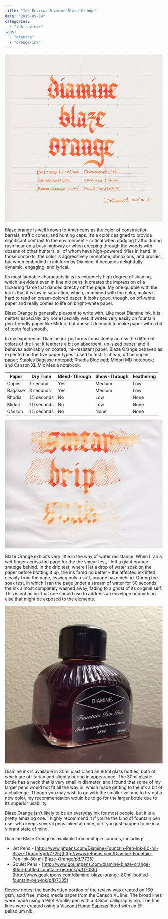 ```yaml
---
title: "Ink Review: Diamine Blaze Orange"
date: "2015-09-14"
categories: 
  - "ink-reviews"
tags: 
  - "diamine"
  - "orange-ink"
---
```


![Diamine Blaze Orange](exemplar.jpeg)

Blaze orange is well known to Americans as the color of construction barrels, traffic cones, and hunting caps. It’s a color designed to provide significant contrast to the environment – critical when dodging traffic during rush hour on a busy highway or when creeping through the woods with dozens of other hunters, all of whom have high-powered rifles in hand. In those contexts, the color is aggressively monotone, obnoxious, and prosaic, but when embodied in ink form by Diamine, it becomes delightfully dynamic, engaging, and lyrical.

Its most laudable characteristic is its extremely high degree of shading, which is evident even in fine nib pens. It creates the impression of a flickering flame that dances directly off the page. My one quibble with the ink is that it is low in saturation, which, combined with the color, makes it hard to read on cream-colored paper. It looks good, though, on off-white paper and really comes to life on bright-white paper.

Blaze Orange is generally pleasant to write with. Like most Diamine ink, it is neither especially dry nor especially wet. It writes very easily on fountain pen-friendly paper like Midori, but doesn’t do much to make paper with a bit of tooth feel smooth.

In my experience, Diamine ink performs consistently across the different colors of the line: it feathers a bit on absorbent, un-sized paper, and it behaves admirably on coated, ink-resistant paper. Blaze Orange behaved as expected on the five paper types I used to test it: cheap, office copier paper; Staples Bagasse notepad; Rhodia Bloc pad; Midori MD notebook; and Canson XL Mix Media notebook.

| Paper | Dry Time | Bleed-Through | Show-Through | Feathering |
| --- | --- | --- | --- | --- |
| Copier | 1 second | Yes | Medium | Low |
| Bagasse | 3 seconds | Yes | Medium | Low |
| Rhodia | 15 seconds | No | Low | None |
| Midori | 10 seconds | No | Low | None |
| Canson | 15 seconds | No | None | None |


![Diamine Blaze Orange water test.](durability.jpeg)

Blaze Orange exhibits very little in the way of water resistance. When I ran a wet finger across the page for the the smear test, I left a giant orange smudge behind. In the drip test, where I let a drop of water soak on the paper before blotting it up, the ink fared no better – the affected ink lifted cleanly from the page, leaving only a soft, orange haze behind. During the soak test, in which I ran the page under a stream of water for 30 seconds, the ink almost completely washed away, fading to a ghost of its original self. This is not an ink that one should use to address an envelope or anything else that might be exposed to the elements.

![Diamine Blaze Orange bottle](bottle.jpg)

Diamine ink is available in 30ml plastic and an 80ml glass bottles, both of which are utilitarian and slightly boring in appearance. The 30ml plastic bottle has a neck that is very small in diameter, and I found that some of my larger pens would not fit all the way in, which made getting to the ink a bit of a challenge. Though you may wish to go with the smaller volume to try out a new color, my recommendation would be to go for the larger bottle due to its superior usability.

Blaze Orange isn’t likely to be an everyday ink for most people, but it is a pretty amazing one. I highly recommend it if you’re the kind of fountain pen user who keeps several pens inked at once, or if you just happen to be in a vibrant state of mind.

Diamine Blaze Orange is available from multiple sources, including:

- Jet Pens - [http://www.jetpens.com/Diamine-Fountain-Pen-Ink-80-ml-Blaze-Orange/pd/7725](http://www.jetpens.com/Diamine-Fountain-Pen-Ink-80-ml-Blaze-Orange/pd/7725)
- Goulet Pens - [http://www.gouletpens.com/diamine-blaze-orange-80ml-bottled-fountain-pen-ink/p/D7035](http://www.gouletpens.com/diamine-blaze-orange-80ml-bottled-fountain-pen-ink/p/D7035)

Review notes: the handwritten portion of the review was created on 160 gsm, acid free, mixed media paper from the Canson XL line. The broad lines were made using a Pilot Parallel pen with a 3.8mm calligraphy nib. The fine lines were created using a [Visconti Homo Sapiens](http://www.carpedavid.com/blog/2011/11/20/pen-review-visconti-homo-sapiens.html?rq=homo%20sapiens) fitted with an EF palladium nib.
